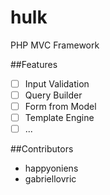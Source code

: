 # hulk
PHP MVC Framework

##Features
- [ ] Input Validation
- [ ] Query Builder
- [ ] Form from Model
- [ ] Template Engine
- [ ] ...

##Contributors
- happyoniens
- gabriellovric
